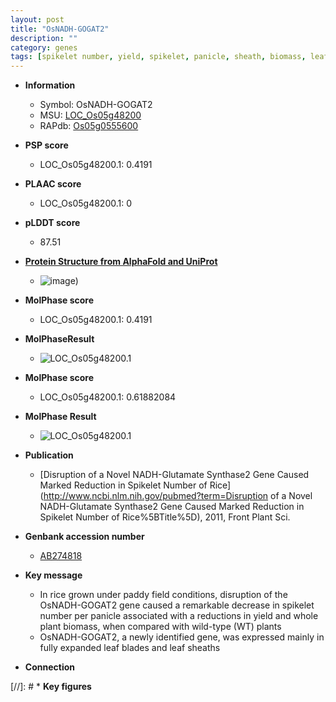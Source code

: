 ```yaml
---
layout: post
title: "OsNADH-GOGAT2"
description: ""
category: genes
tags: [spikelet number, yield, spikelet, panicle, sheath, biomass, leaf]
---
```


* **Information**  
    + Symbol: OsNADH-GOGAT2  
    + MSU: [LOC_Os05g48200](http://rice.plantbiology.msu.edu/cgi-bin/ORF_infopage.cgi?orf=LOC_Os05g48200)  
    + RAPdb: [Os05g0555600](http://rapdb.dna.affrc.go.jp/viewer/gbrowse_details/irgsp1?name=Os05g0555600)  

* **PSP score**  
    + LOC_Os05g48200.1: 0.4191 

* **PLAAC score**  
    + LOC_Os05g48200.1: 0 

* **pLDDT score**
    + 87.51

* **[Protein Structure from AlphaFold and UniProt](https://www.uniprot.org/uniprotkb/Q0DG35/entry#structure)**
    + ![image](https://ricepsp.github.io/images/Q0/AF-Q0DG35-F1.png))

* **MolPhase score**
    + LOC_Os05g48200.1: 0.4191

* **MolPhaseResult**
    + ![LOC_Os05g48200.1](https://ricepsp.github.io/pictures/LOC_Os05g/LOC_Os05g48200.1.png)

* **MolPhase score**
    + LOC_Os05g48200.1: 0.61882084

* **MolPhase Result**
    + ![LOC_Os05g48200.1](https://304243504.github.io/Pictures/LOC_Os05g/LOC_Os05g48200.1.png)

* **Publication**  
    + [Disruption of a Novel NADH-Glutamate Synthase2 Gene Caused Marked Reduction in Spikelet Number of Rice](http://www.ncbi.nlm.nih.gov/pubmed?term=Disruption of a Novel NADH-Glutamate Synthase2 Gene Caused Marked Reduction in Spikelet Number of Rice%5BTitle%5D), 2011, Front Plant Sci.

* **Genbank accession number**  
    + [AB274818](http://www.ncbi.nlm.nih.gov/nuccore/AB274818)

* **Key message**  
    + In rice grown under paddy field conditions, disruption of the OsNADH-GOGAT2 gene caused a remarkable decrease in spikelet number per panicle associated with a reductions in yield and whole plant biomass, when compared with wild-type (WT) plants
    + OsNADH-GOGAT2, a newly identified gene, was expressed mainly in fully expanded leaf blades and leaf sheaths

* **Connection**  

[//]: # * **Key figures**  


